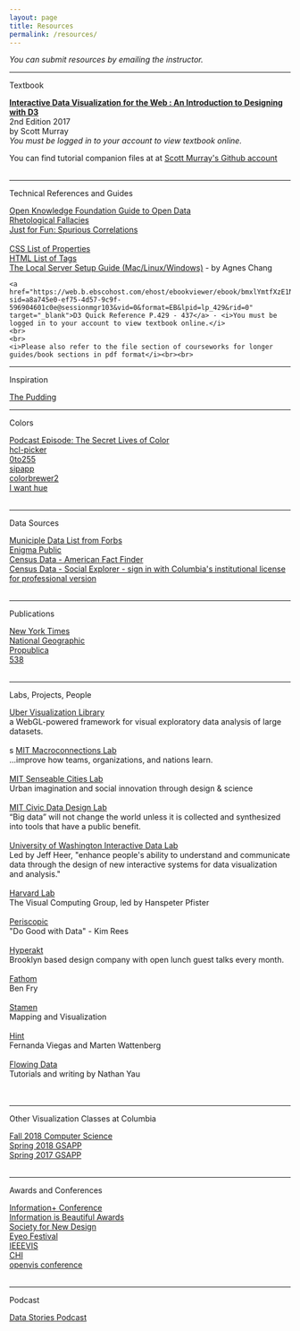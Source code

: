 ```yaml
---
layout: page
title: Resources
permalink: /resources/
---
```


<i>You can submit resources by emailing the instructor.</i>

____________________________________________________________________________________
<span id="rTitle">Textbook</span><br>

<div id ="rItem">
<a href="https://web-b-ebscohost-com.ezproxy.cul.columbia.edu/ehost/detail/detail?vid=0&sid=827c702a-cdb2-4ed6-951e-adfc2f0b5029%40pdc-v-sessmgr06&bdata=JnNpdGU9ZWhvc3QtbGl2ZSZzY29wZT1zaXRl#AN=1570142&db=nlebk" target="_blank"><strong><u>Interactive Data Visualization for the Web : An Introduction to Designing with D3</u></strong> </a><br>
2nd Edition 2017<br>
by Scott Murray<br>
 <i>You must be logged in to your account to view textbook online.</i><br>

You can find tutorial companion files at at <a href="https://github.com/alignedleft/d3-book" target="_blank"><u>Scott Murray's Github account</u></a>
<br>
<br>
</div>


____________________________________________________________________________________
<span id="rTitle">Technical References and Guides</span>


<div id ="rItem">
    <a href="https://okfn.org/opendata/how-to-open-data/" target="_blank">Open Knowledge Foundation Guide to Open Data</a><br>
    <a href="https://informationisbeautiful.net/visualizations/rhetological-fallacies/" target="_blank">Rhetological Fallacies</a><br>
    <a href="http://www.tylervigen.com/spurious-correlations" target="_blank">Just for Fun: Spurious Correlations</a><br><br>
    <a href="https://www.w3schools.com/cssref/default.asp" target="_blank">CSS List of Properties</a><br>
    <a href="https://www.w3schools.com/tags/default.asp" target="_blank">HTML List of Tags</a><br>
    <a href="http://agneschang.net/gsapp-dataviz-archhum/t3.shtml" target="_blank">The Local Server Setup Guide (Mac/Linux/Windows)</a> - by Agnes Chang<br>

    <a href="https://web.b.ebscohost.com/ehost/ebookviewer/ebook/bmxlYmtfXzE1NzAxNDJfX0FO0?sid=a8a745e0-ef75-4d57-9c9f-596904601c0e@sessionmgr103&vid=0&format=EB&lpid=lp_429&rid=0" target="_blank">D3 Quick Reference P.429 - 437</a> - <i>You must be logged in to your account to view textbook online.</i>
    <br>
    <br>
    <i>Please also refer to the file section of courseworks for longer guides/book sections in pdf format</i><br><br>
</div>

____________________________________________________________________________________
<span id="rTitle">Inspiration</span>
<div id ="rItem">

<a href="https://pudding.cool" target="_blank">The Pudding</a><br>

</div>

____________________________________________________________________________________

<span id="rTitle">Colors</span>
<div id ="rItem">
<a href="https://99percentinvisible.org/episode/the-secret-lives-of-color/" target="_blank">Podcast Episode: The Secret Lives of Color</a><br>
<a href="http://tristen.ca/hcl-picker/#/hlc/6/1/15534C/E2E062" target="_blank">hcl-picker</a><br>
<a href="http://www.0to255.com/" target="_blank">0to255</a><br>
<a href="https://sipapp.io/" target="_blank">sipapp</a><br>
<a href="http://colorbrewer2.org" target="_blank">colorbrewer2</a><br>
<a href="http://tools.medialab.sciences-po.fr/iwanthue/" target="_blank">I want hue</a><br><br>
</div>

____________________________________________________________________________________
<span id="rTitle">Data Sources</span>
<div id ="rItem">
     <a href="https://www.forbes.com/sites/metabrown/2017/06/30/quick-links-to-municipal-open-data-portals-for-85-us-cities/#2a1c0342290c" target="_blank">Municiple Data List from Forbs</a><br>
    <a href="https://public.enigma.com/" target="_blank">Enigma Public</a><br>
    <a href="https://factfinder.census.gov/faces/nav/jsf/pages/index.xhtml" target="_blank">Census Data -  American Fact Finder</a><br>
    <a href="https://www.socialexplorer.com/explore-maps" target="_blank">Census Data - Social Explorer - sign in with Columbia's institutional license for professional version</a><br>
    <br>
</div>



____________________________________________________________________________________
<span id="rTitle">Publications</span>
<div id ="rItem">
    <a href="https://www.nytimes.com/interactive/2018/us/2018-year-in-graphics.html" target="_blank">New York Times</a><br>
    <a href="https://www.nationalgeographic.org/" target="_blank">National Geographic</a><br>
    <a href="https://www.propublica.org/" target="_blank">Propublica</a><br>
    <a href="https://fivethirtyeight.com/" target="_blank">538</a><br>
    <br>
</div>

____________________________________________________________________________________
<span id="rTitle">Labs, Projects, People</span>
<div id ="rItem">
    <a href="http://deck.gl/#/" target="_blank">Uber Visualization Library</a><br> a WebGL-powered framework for visual exploratory data analysis of large datasets.<br><br>s
    <a href="http://macro.media.mit.edu/" target="_blank">MIT Macroconnections Lab</a><br> ...improve how teams, organizations, and nations learn.<br><br>
    <a href="http://senseable.mit.edu/" target="_blank">MIT Senseable Cities Lab</a><br>  Urban imagination and social innovation through design & science<br><br>
    <a href="http://civicdatadesignlab.mit.edu/" target="_blank">MIT Civic Data Design Lab</a><br>  “Big data” will not change the world unless it is collected and synthesized into tools that have a public benefit.<br><br>
    <a href="http://idl.cs.washington.edu/" target="_blank">University of Washington Interactive Data Lab</a><br>Led by Jeff Heer, "enhance people's ability to understand and communicate data through the design of new interactive systems for data visualization and analysis."<br><br> 
    <a href="https://vcg.seas.harvard.edu/" target="_blank">Harvard Lab</a><br>The Visual Computing Group, led by Hanspeter Pfister<br><br>
    <a href="https://periscopic.com/" target="_blank">Periscopic</a><br>"Do Good with Data" - Kim Rees<br><br>
    <a href="http://www.hyperakt.com/" target="_blank">Hyperakt</a><br> Brooklyn based design company with open lunch guest talks every month.<br><br>
    <a href="https://fathom.info/" target="_blank">Fathom</a><br> Ben Fry<br><br>
    <a href="https://stamen.com/" target="_blank">Stamen</a><br> Mapping and Visualization <br><br>
    <a href="http://hint.fm/wind/" target="_blank">Hint</a><br> Fernanda Viegas and Marten Wattenberg<br><br>
    <a href="https://flowingdata.com/" target="_blank">Flowing Data</a><br> Tutorials and writing by Nathan Yau <br><br>
    <br>
</div>


____________________________________________________________________________________
<span id="rTitle">Other Visualization Classes at Columbia</span>
<div id ="rItem">
<a href="https://columbiaviz.github.io/2018f_w4995/" target="_blank">Fall 2018 Computer Science</a><br> 
<a href="http://agneschang.net/gsapp-dataviz-archhum/" target="_blank">Spring 2018 GSAPP</a><br>
<a href="https://github.com/juanfrans-courses/dataViz_arch_hum/blob/master/Spring_2017/Syllabus.md" target="_blank">Spring 2017 GSAPP</a><br><br>
</div>

____________________________________________________________________________________
<span id="rTitle">Awards and Conferences</span>
<div id ="rItem">
<a href="http://informationplusconference.com/" target="_blank">Information+ Conference</a><br>
<a href="https://www.informationisbeautifulawards.com/news/118-the-nyt-s-best-data-visualizations-of-the-year
" target="_blank">Information is Beautiful Awards</a><br>
<a href="https://www.snd.org/" target="_blank">Society for New Design</a><br>
<a href="http://eyeofestival.com/" target="_blank">Eyeo Festival</a><br>
<a href="http://ieeevis.org/year/2019/welcome" target="_blank">IEEEVIS</a><br>
<a href="https://chi2019.acm.org/" target="_blank">CHI</a><br>
<a href="http://www.openvisconf.com/" target="_blank">openvis conference</a><br>
<br>
</div>

____________________________________________________________________________________
<span id="rTitle">Podcast</span>
<div id ="rItem">
    <a href="http://datastori.es/" target="_blank">Data Stories Podcast</a><br>
    <br>
</div>
